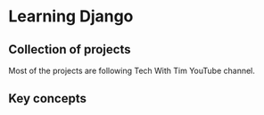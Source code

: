 # Learning Django

## Collection of projects

Most of the projects are following Tech With Tim YouTube channel.

## Key concepts
